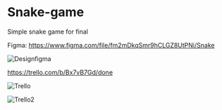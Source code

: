 # Snake-game
Simple snake game for final

Figma: https://www.figma.com/file/fm2mDkqSmr9hCLGZ8UtPNi/Snake

![Designfigma](https://user-images.githubusercontent.com/75082492/117254237-fd55f480-ae69-11eb-8b2a-350b87ba5582.PNG)


https://trello.com/b/Bx7vB7Gd/done

![Trello](https://user-images.githubusercontent.com/75082492/117256440-84a46780-ae6c-11eb-9299-ebccbdfe2267.PNG)

![Trello2](https://user-images.githubusercontent.com/75082492/117256471-8ff79300-ae6c-11eb-855d-c3fc103571c0.PNG)


